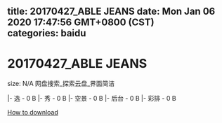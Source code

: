 
title: 20170427_ABLE JEANS
date: Mon Jan 06 2020 17:47:56 GMT+0800 (CST)    
categories: baidu
---

# 20170427_ABLE JEANS
size: N/A
 网盘搜索_探索云盘_界面简洁
 
|- 选 - 0 B
|- 秀 - 0 B
|- 空景 - 0 B
|- 后台 - 0 B
|- 彩排 - 0 B

[How to download](https://bpcam.bemobtrk.com/go/2ceec3aa-1ca2-46d6-b9ff-aaa5c184517c?jno=566)